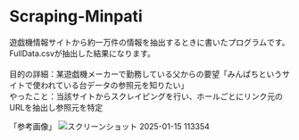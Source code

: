# Scraping-Minpati
遊戯機情報サイトから約一万件の情報を抽出するときに書いたプログラムです。
<br>
FullData.csvが抽出した結果になります。
<br>
<br>
目的の詳細：某遊戯機メーカーで勤務している父からの要望「みんぱちというサイトで使われている台データの参照元を知りたい」<br>
やったこと：当該サイトからスクレイピングを行い、ホールごとにリンク元のURLを抽出し参照元を特定
<br>


「参考画像」
![スクリーンショット 2025-01-15 113354](https://github.com/user-attachments/assets/de308ac7-d68c-4509-964b-0711da5ecd16)
